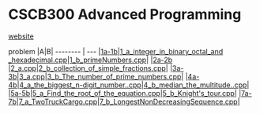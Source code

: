 CSCB300 Advanced Programming
============================

 [website](http://nikolay.kirov.be/2017/CSCB300/index.html)


problem     |A|B|
-------- | ---
|[1a-1b](http://nikolay.kirov.be/2017/CSCB300/t01.html)|[1_a_integer_in_binary_octal_and _hexadecimal.cpp](https://github.com/gabrielpal96/NBU/blob/master/CSCB300_Advanced_Programming/1_a_integer_in_binary_octal_and%20_hexadecimal.cpp)|[1_b_primeNumbers.cpp]()|
|[2a-2b](http://nikolay.kirov.be/2017/CSCB300/t02.html) |[2_a.cpp](https://github.com/gabrielpal96/NBU/blob/master/CSCB300_Advanced_Programming/2_a.cpp)|[2_b_collection_of_simple_fractions.cpp](https://github.com/gabrielpal96/NBU/blob/master/CSCB300_Advanced_Programming/2_b_collection_of_simple_fractions.cpp)|
|[3a-3b](http://nikolay.kirov.be/2017/CSCB300/t03.html)|[3_a.cpp](https://github.com/gabrielpal96/NBU/blob/master/CSCB300_Advanced_Programming/3_a.cpp)|[3_b_The_number_of_prime_numbers.cpp](https://github.com/gabrielpal96/NBU/blob/master/CSCB300_Advanced_Programming/3_b_The_number_of_prime_numbers..cpp)|
|[4a-4b](http://nikolay.kirov.be/2017/CSCB300/t04.html)|[4_a_the_biggest_n-digit_number..cpp](https://github.com/gabrielpal96/NBU/blob/master/CSCB300_Advanced_Programming/4_a_the_biggest_n-digit_number..cpp)|[4_b_median_the_multitude..cpp](https://github.com/gabrielpal96/NBU/blob/master/CSCB300_Advanced_Programming/4_b_median_the_multitude..cpp)|
|[5a-5b](http://nikolay.kirov.be/2017/CSCB300/t05.html)|[5_a_Find_the_root_of_the_equation.cpp](https://github.com/gabrielpal96/NBU/blob/master/CSCB300_Advanced_Programming/5_a_Find_the_root_of_the_equation.cpp)|[5_b_Knight's_tour.cpp](https://github.com/gabrielpal96/NBU/blob/master/CSCB300_Advanced_Programming/5_b_Knight's_tour.cpp)|
|[7a-7b](http://nikolay.kirov.be/2017/CSCB300/t07.html)|[7_a_TwoTruckCargo.cpp](https://github.com/gabrielpal96/NBU/blob/master/CSCB300_Advanced_Programming/7_a_TwoTruckCargo.cpp)|[7_b_LongestNonDecreasingSequence.cpp](https://github.com/gabrielpal96/NBU/blob/master/CSCB300_Advanced_Programming/7_b_LongestNonDecreasingSequence.cpp)|
